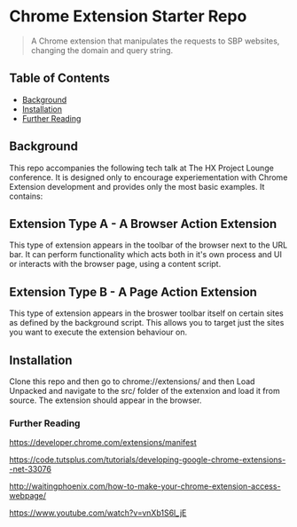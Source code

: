 # Chrome Extension Starter Repo

> A Chrome extension that manipulates the requests to SBP websites, changing the domain and query string.

## Table of Contents

- [Background](#background)
- [Installation](#installation)
- [Further Reading](#further-reading)

## Background
This repo accompanies the following tech talk at The HX Project Lounge conference. It is designed only to encourage experiementation with Chrome Extension development and provides only the most basic examples. It contains:

## Extension Type A - A Browser Action Extension

This type of extension appears in the toolbar of the browser next to the URL bar. It can perform functionality which acts both in it's own process and UI or interacts with the browser page, using a content script.

## Extension Type B - A Page Action Extension

This type of extension appears in the broswer toolbar itself on certain sites as defined by the background script. This allows you to target just the sites you want to execute the extension behaviour on.

## Installation

Clone this repo and then go to chrome://extensions/ and then Load Unpacked and navigate to the src/ folder of the extenxion and load it from source. The extension should appear in the browser.

### Further Reading

https://developer.chrome.com/extensions/manifest

https://code.tutsplus.com/tutorials/developing-google-chrome-extensions--net-33076

http://waitingphoenix.com/how-to-make-your-chrome-extension-access-webpage/

https://www.youtube.com/watch?v=vnXb1S6l_jE